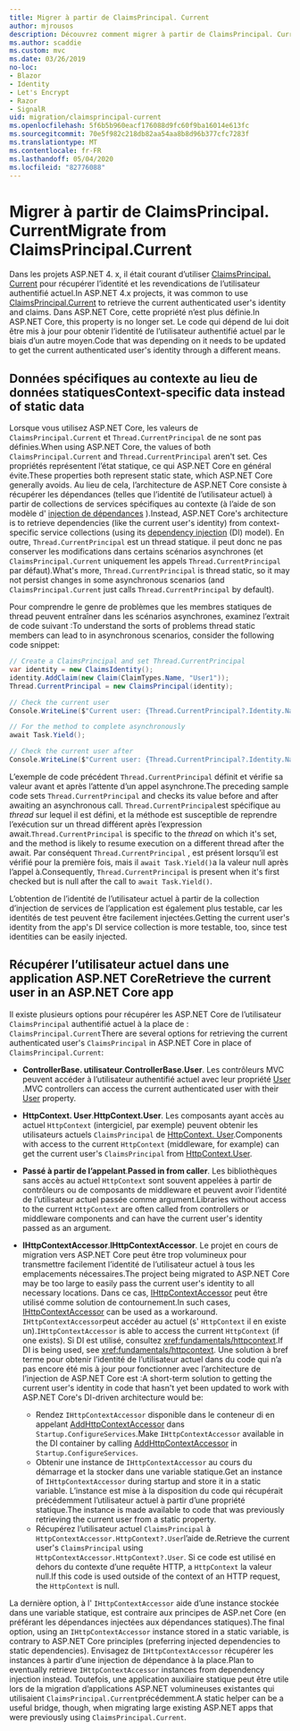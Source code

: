 ```yaml
---
title: Migrer à partir de ClaimsPrincipal. Current
author: mjrousos
description: Découvrez comment migrer à partir de ClaimsPrincipal. Current pour récupérer l’identité et les revendications de l’utilisateur authentifié actuel dans ASP.NET Core.
ms.author: scaddie
ms.custom: mvc
ms.date: 03/26/2019
no-loc:
- Blazor
- Identity
- Let's Encrypt
- Razor
- SignalR
uid: migration/claimsprincipal-current
ms.openlocfilehash: 5f6b5b960eacf176088d9fc60f9ba16014e613fc
ms.sourcegitcommit: 70e5f982c218db82aa54aa8b8d96b377cfc7283f
ms.translationtype: MT
ms.contentlocale: fr-FR
ms.lasthandoff: 05/04/2020
ms.locfileid: "82776088"
---
```

# <a name="migrate-from-claimsprincipalcurrent"></a><span data-ttu-id="be4bc-103">Migrer à partir de ClaimsPrincipal. Current</span><span class="sxs-lookup"><span data-stu-id="be4bc-103">Migrate from ClaimsPrincipal.Current</span></span>

<span data-ttu-id="be4bc-104">Dans les projets ASP.NET 4. x, il était courant d’utiliser [ClaimsPrincipal. Current](/dotnet/api/system.security.claims.claimsprincipal.current) pour récupérer l’identité et les revendications de l’utilisateur authentifié actuel.</span><span class="sxs-lookup"><span data-stu-id="be4bc-104">In ASP.NET 4.x projects, it was common to use [ClaimsPrincipal.Current](/dotnet/api/system.security.claims.claimsprincipal.current) to retrieve the current authenticated user's identity and claims.</span></span> <span data-ttu-id="be4bc-105">Dans ASP.NET Core, cette propriété n’est plus définie.</span><span class="sxs-lookup"><span data-stu-id="be4bc-105">In ASP.NET Core, this property is no longer set.</span></span> <span data-ttu-id="be4bc-106">Le code qui dépend de lui doit être mis à jour pour obtenir l’identité de l’utilisateur authentifié actuel par le biais d’un autre moyen.</span><span class="sxs-lookup"><span data-stu-id="be4bc-106">Code that was depending on it needs to be updated to get the current authenticated user's identity through a different means.</span></span>

## <a name="context-specific-data-instead-of-static-data"></a><span data-ttu-id="be4bc-107">Données spécifiques au contexte au lieu de données statiques</span><span class="sxs-lookup"><span data-stu-id="be4bc-107">Context-specific data instead of static data</span></span>

<span data-ttu-id="be4bc-108">Lorsque vous utilisez ASP.NET Core, les valeurs de `ClaimsPrincipal.Current` et `Thread.CurrentPrincipal` de ne sont pas définies.</span><span class="sxs-lookup"><span data-stu-id="be4bc-108">When using ASP.NET Core, the values of both `ClaimsPrincipal.Current` and `Thread.CurrentPrincipal` aren't set.</span></span> <span data-ttu-id="be4bc-109">Ces propriétés représentent l’état statique, ce qui ASP.NET Core en général évite.</span><span class="sxs-lookup"><span data-stu-id="be4bc-109">These properties both represent static state, which ASP.NET Core generally avoids.</span></span> <span data-ttu-id="be4bc-110">Au lieu de cela, l’architecture de ASP.NET Core consiste à récupérer les dépendances (telles que l’identité de l’utilisateur actuel) à partir de collections de services spécifiques au contexte (à l’aide de son modèle d' [injection de dépendances](xref:fundamentals/dependency-injection) ).</span><span class="sxs-lookup"><span data-stu-id="be4bc-110">Instead, ASP.NET Core's architecture is to retrieve dependencies (like the current user's identity) from context-specific service collections (using its [dependency injection](xref:fundamentals/dependency-injection) (DI) model).</span></span> <span data-ttu-id="be4bc-111">En outre, `Thread.CurrentPrincipal` est un thread statique. il peut donc ne pas conserver les modifications dans certains scénarios asynchrones (et `ClaimsPrincipal.Current` uniquement les appels `Thread.CurrentPrincipal` par défaut).</span><span class="sxs-lookup"><span data-stu-id="be4bc-111">What's more, `Thread.CurrentPrincipal` is thread static, so it may not persist changes in some asynchronous scenarios (and `ClaimsPrincipal.Current` just calls `Thread.CurrentPrincipal` by default).</span></span>

<span data-ttu-id="be4bc-112">Pour comprendre le genre de problèmes que les membres statiques de thread peuvent entraîner dans les scénarios asynchrones, examinez l’extrait de code suivant :</span><span class="sxs-lookup"><span data-stu-id="be4bc-112">To understand the sorts of problems thread static members can lead to in asynchronous scenarios, consider the following code snippet:</span></span>

```csharp
// Create a ClaimsPrincipal and set Thread.CurrentPrincipal
var identity = new ClaimsIdentity();
identity.AddClaim(new Claim(ClaimTypes.Name, "User1"));
Thread.CurrentPrincipal = new ClaimsPrincipal(identity);

// Check the current user
Console.WriteLine($"Current user: {Thread.CurrentPrincipal?.Identity.Name}");

// For the method to complete asynchronously
await Task.Yield();

// Check the current user after
Console.WriteLine($"Current user: {Thread.CurrentPrincipal?.Identity.Name}");
```

<span data-ttu-id="be4bc-113">L’exemple de code précédent `Thread.CurrentPrincipal` définit et vérifie sa valeur avant et après l’attente d’un appel asynchrone.</span><span class="sxs-lookup"><span data-stu-id="be4bc-113">The preceding sample code sets `Thread.CurrentPrincipal` and checks its value before and after awaiting an asynchronous call.</span></span> <span data-ttu-id="be4bc-114">`Thread.CurrentPrincipal`est spécifique au *thread* sur lequel il est défini, et la méthode est susceptible de reprendre l’exécution sur un thread différent après l’expression await.</span><span class="sxs-lookup"><span data-stu-id="be4bc-114">`Thread.CurrentPrincipal` is specific to the *thread* on which it's set, and the method is likely to resume execution on a different thread after the await.</span></span> <span data-ttu-id="be4bc-115">Par conséquent `Thread.CurrentPrincipal` , est présent lorsqu’il est vérifié pour la première fois, mais il `await Task.Yield()`a la valeur null après l’appel à.</span><span class="sxs-lookup"><span data-stu-id="be4bc-115">Consequently, `Thread.CurrentPrincipal` is present when it's first checked but is null after the call to `await Task.Yield()`.</span></span>

<span data-ttu-id="be4bc-116">L’obtention de l’identité de l’utilisateur actuel à partir de la collection d’injection de services de l’application est également plus testable, car les identités de test peuvent être facilement injectées.</span><span class="sxs-lookup"><span data-stu-id="be4bc-116">Getting the current user's identity from the app's DI service collection is more testable, too, since test identities can be easily injected.</span></span>

## <a name="retrieve-the-current-user-in-an-aspnet-core-app"></a><span data-ttu-id="be4bc-117">Récupérer l’utilisateur actuel dans une application ASP.NET Core</span><span class="sxs-lookup"><span data-stu-id="be4bc-117">Retrieve the current user in an ASP.NET Core app</span></span>

<span data-ttu-id="be4bc-118">Il existe plusieurs options pour récupérer les ASP.NET Core de l’utilisateur `ClaimsPrincipal` authentifié actuel à la place de : `ClaimsPrincipal.Current`</span><span class="sxs-lookup"><span data-stu-id="be4bc-118">There are several options for retrieving the current authenticated user's `ClaimsPrincipal` in ASP.NET Core in place of `ClaimsPrincipal.Current`:</span></span>

* <span data-ttu-id="be4bc-119">**ControllerBase. utilisateur**.</span><span class="sxs-lookup"><span data-stu-id="be4bc-119">**ControllerBase.User**.</span></span> <span data-ttu-id="be4bc-120">Les contrôleurs MVC peuvent accéder à l’utilisateur authentifié actuel avec leur propriété [User](/dotnet/api/microsoft.aspnetcore.mvc.controllerbase.user) .</span><span class="sxs-lookup"><span data-stu-id="be4bc-120">MVC controllers can access the current authenticated user with their [User](/dotnet/api/microsoft.aspnetcore.mvc.controllerbase.user) property.</span></span>
* <span data-ttu-id="be4bc-121">**HttpContext. User**.</span><span class="sxs-lookup"><span data-stu-id="be4bc-121">**HttpContext.User**.</span></span> <span data-ttu-id="be4bc-122">Les composants ayant accès au actuel `HttpContext` (intergiciel, par exemple) peuvent obtenir les utilisateurs actuels `ClaimsPrincipal` de [HttpContext. User](/dotnet/api/microsoft.aspnetcore.http.httpcontext.user).</span><span class="sxs-lookup"><span data-stu-id="be4bc-122">Components with access to the current `HttpContext` (middleware, for example) can get the current user's `ClaimsPrincipal` from [HttpContext.User](/dotnet/api/microsoft.aspnetcore.http.httpcontext.user).</span></span>
* <span data-ttu-id="be4bc-123">**Passé à partir de l’appelant**.</span><span class="sxs-lookup"><span data-stu-id="be4bc-123">**Passed in from caller**.</span></span> <span data-ttu-id="be4bc-124">Les bibliothèques sans accès au actuel `HttpContext` sont souvent appelées à partir de contrôleurs ou de composants de middleware et peuvent avoir l’identité de l’utilisateur actuel passée comme argument.</span><span class="sxs-lookup"><span data-stu-id="be4bc-124">Libraries without access to the current `HttpContext` are often called from controllers or middleware components and can have the current user's identity passed as an argument.</span></span>
* <span data-ttu-id="be4bc-125">**IHttpContextAccessor**.</span><span class="sxs-lookup"><span data-stu-id="be4bc-125">**IHttpContextAccessor**.</span></span> <span data-ttu-id="be4bc-126">Le projet en cours de migration vers ASP.NET Core peut être trop volumineux pour transmettre facilement l’identité de l’utilisateur actuel à tous les emplacements nécessaires.</span><span class="sxs-lookup"><span data-stu-id="be4bc-126">The project being migrated to ASP.NET Core may be too large to easily pass the current user's identity to all necessary locations.</span></span> <span data-ttu-id="be4bc-127">Dans ce cas, [IHttpContextAccessor](/dotnet/api/microsoft.aspnetcore.http.ihttpcontextaccessor) peut être utilisé comme solution de contournement.</span><span class="sxs-lookup"><span data-stu-id="be4bc-127">In such cases, [IHttpContextAccessor](/dotnet/api/microsoft.aspnetcore.http.ihttpcontextaccessor) can be used as a workaround.</span></span> <span data-ttu-id="be4bc-128">`IHttpContextAccessor`peut accéder au actuel (s' `HttpContext` il en existe un).</span><span class="sxs-lookup"><span data-stu-id="be4bc-128">`IHttpContextAccessor` is able to access the current `HttpContext` (if one exists).</span></span> <span data-ttu-id="be4bc-129">Si DI est utilisé, consultez <xref:fundamentals/httpcontext>.</span><span class="sxs-lookup"><span data-stu-id="be4bc-129">If DI is being used, see <xref:fundamentals/httpcontext>.</span></span> <span data-ttu-id="be4bc-130">Une solution à bref terme pour obtenir l’identité de l’utilisateur actuel dans du code qui n’a pas encore été mis à jour pour fonctionner avec l’architecture de l’injection de ASP.NET Core est :</span><span class="sxs-lookup"><span data-stu-id="be4bc-130">A short-term solution to getting the current user's identity in code that hasn't yet been updated to work with ASP.NET Core's DI-driven architecture would be:</span></span>

  * <span data-ttu-id="be4bc-131">Rendez `IHttpContextAccessor` disponible dans le conteneur di en appelant [AddHttpContextAccessor](https://github.com/aspnet/Hosting/issues/793) dans `Startup.ConfigureServices`.</span><span class="sxs-lookup"><span data-stu-id="be4bc-131">Make `IHttpContextAccessor` available in the DI container by calling [AddHttpContextAccessor](https://github.com/aspnet/Hosting/issues/793) in `Startup.ConfigureServices`.</span></span>
  * <span data-ttu-id="be4bc-132">Obtenir une instance de `IHttpContextAccessor` au cours du démarrage et la stocker dans une variable statique.</span><span class="sxs-lookup"><span data-stu-id="be4bc-132">Get an instance of `IHttpContextAccessor` during startup and store it in a static variable.</span></span> <span data-ttu-id="be4bc-133">L’instance est mise à la disposition du code qui récupérait précédemment l’utilisateur actuel à partir d’une propriété statique.</span><span class="sxs-lookup"><span data-stu-id="be4bc-133">The instance is made available to code that was previously retrieving the current user from a static property.</span></span>
  * <span data-ttu-id="be4bc-134">Récupérez l’utilisateur actuel `ClaimsPrincipal` à `HttpContextAccessor.HttpContext?.User`l’aide de.</span><span class="sxs-lookup"><span data-stu-id="be4bc-134">Retrieve the current user's `ClaimsPrincipal` using `HttpContextAccessor.HttpContext?.User`.</span></span> <span data-ttu-id="be4bc-135">Si ce code est utilisé en dehors du contexte d’une requête HTTP, a `HttpContext` la valeur null.</span><span class="sxs-lookup"><span data-stu-id="be4bc-135">If this code is used outside of the context of an HTTP request, the `HttpContext` is null.</span></span>

<span data-ttu-id="be4bc-136">La dernière option, à l' `IHttpContextAccessor` aide d’une instance stockée dans une variable statique, est contraire aux principes de ASP.net Core (en préférant les dépendances injectées aux dépendances statiques).</span><span class="sxs-lookup"><span data-stu-id="be4bc-136">The final option, using an `IHttpContextAccessor` instance stored in a static variable, is contrary to ASP.NET Core principles (preferring injected dependencies to static dependencies).</span></span> <span data-ttu-id="be4bc-137">Envisagez de `IHttpContextAccessor` récupérer les instances à partir d’une injection de dépendance à la place.</span><span class="sxs-lookup"><span data-stu-id="be4bc-137">Plan to eventually retrieve `IHttpContextAccessor` instances from dependency injection instead.</span></span> <span data-ttu-id="be4bc-138">Toutefois, une application auxiliaire statique peut être utile lors de la migration d’applications ASP.NET volumineuses existantes qui utilisaient `ClaimsPrincipal.Current`précédemment.</span><span class="sxs-lookup"><span data-stu-id="be4bc-138">A static helper can be a useful bridge, though, when migrating large existing ASP.NET apps that were previously using `ClaimsPrincipal.Current`.</span></span>
